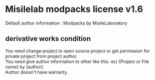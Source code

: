 # Misilelab modpacks license v1.6

Default author information : Modpacks by MisileLaboratory

## derivative works condition

You need change project to open source project or get permission for private project from project author.  
You need give author information to other like this. ex) {Project or File name} by {author}.  
Author doesn't have warranty.  
